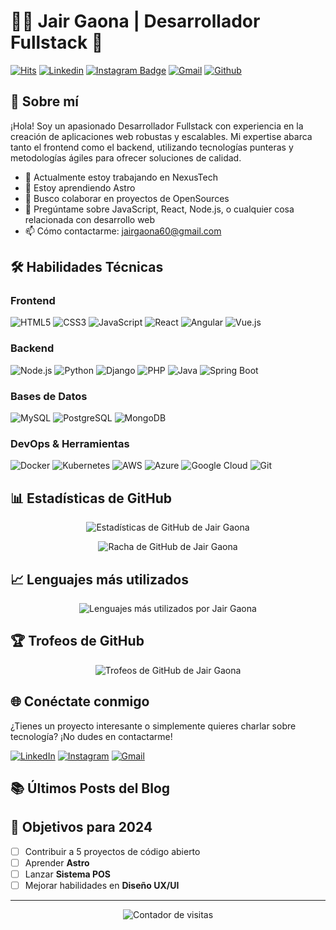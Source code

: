 # 👨‍💻 Jair Gaona | Desarrollador Fullstack 🚀

[![Hits](https://hits.seeyoufarm.com/api/count/incr/badge.svg?url=https%3A%2F%2Fgithub.com%2Fjair200008%2Fjair200008&count_bg=%2379C83D&title_bg=%23555555&icon=&icon_color=%23E7E7E7&title=Profile+Views&edge_flat=false)](https://hits.seeyoufarm.com)
[![Linkedin](https://img.shields.io/badge/-LinkedIn-blue?style=flat&logo=Linkedin&logoColor=white)](https://www.linkedin.com/in/jairgaona/)
[![Instagram Badge](https://img.shields.io/badge/-Instagram-purple?logo=instagram&logoColor=white&link=https://instagram.com/jairgaona_2000/)](https://www.instagram.com/jairgaona_2000)
[![Gmail](https://img.shields.io/badge/-Gmail-c14438?style=flat&logo=Gmail&logoColor=white)](mailto:jairgaona60@gmail.com)
[![Github](https://img.shields.io/github/followers/jair200008?label=Follow&style=social)](https://github.com/jair200008)

## 🌟 Sobre mí

¡Hola! Soy un apasionado Desarrollador Fullstack con experiencia en la creación de aplicaciones web robustas y escalables. Mi expertise abarca tanto el frontend como el backend, utilizando tecnologías punteras y metodologías ágiles para ofrecer soluciones de calidad.

- 🔭 Actualmente estoy trabajando en NexusTech
- 🌱 Estoy aprendiendo Astro
- 👯 Busco colaborar en proyectos de OpenSources
- 💬 Pregúntame sobre JavaScript, React, Node.js, o cualquier cosa relacionada con desarrollo web
- 📫 Cómo contactarme: jairgaona60@gmail.com

## 🛠️ Habilidades Técnicas

### Frontend
![HTML5](https://img.shields.io/badge/-HTML5-E34F26?style=flat-square&logo=html5&logoColor=white)
![CSS3](https://img.shields.io/badge/-CSS3-1572B6?style=flat-square&logo=css3)
![JavaScript](https://img.shields.io/badge/-JavaScript-F7DF1E?style=flat-square&logo=javascript&logoColor=black)
![React](https://img.shields.io/badge/-React-61DAFB?style=flat-square&logo=react&logoColor=black)
![Angular](https://img.shields.io/badge/-Angular-DD0031?style=flat-square&logo=angular)
![Vue.js](https://img.shields.io/badge/-Vue.js-4FC08D?style=flat-square&logo=vue.js&logoColor=white)

### Backend
![Node.js](https://img.shields.io/badge/-Node.js-339933?style=flat-square&logo=node.js&logoColor=white)
![Python](https://img.shields.io/badge/-Python-3776AB?style=flat-square&logo=python&logoColor=white)
![Django](https://img.shields.io/badge/-Django-092E20?style=flat-square&logo=django)
![PHP](https://img.shields.io/badge/-PHP-777BB4?style=flat-square&logo=php&logoColor=white)
![Java](https://img.shields.io/badge/-Java-007396?style=flat-square&logo=java)
![Spring Boot](https://img.shields.io/badge/-Spring%20Boot-6DB33F?style=flat-square&logo=spring&logoColor=white)

### Bases de Datos
![MySQL](https://img.shields.io/badge/-MySQL-4479A1?style=flat-square&logo=mysql&logoColor=white)
![PostgreSQL](https://img.shields.io/badge/-PostgreSQL-336791?style=flat-square&logo=postgresql)
![MongoDB](https://img.shields.io/badge/-MongoDB-47A248?style=flat-square&logo=mongodb&logoColor=white)

### DevOps & Herramientas
![Docker](https://img.shields.io/badge/-Docker-2496ED?style=flat-square&logo=docker&logoColor=white)
![Kubernetes](https://img.shields.io/badge/-Kubernetes-326CE5?style=flat-square&logo=kubernetes&logoColor=white)
![AWS](https://img.shields.io/badge/-AWS-232F3E?style=flat-square&logo=amazon-aws)
![Azure](https://img.shields.io/badge/-Azure-0089D6?style=flat-square&logo=microsoft-azure&logoColor=white)
![Google Cloud](https://img.shields.io/badge/-Google%20Cloud-4285F4?style=flat-square&logo=google-cloud&logoColor=white)
![Git](https://img.shields.io/badge/-Git-F05032?style=flat-square&logo=git&logoColor=white)

## 📊 Estadísticas de GitHub

<p align="center">
  <img src="https://github-stats-alpha.vercel.app/api?username=jair200008" alt="Estadísticas de GitHub de Jair Gaona"/>
</p>

<p align="center">
  <img src="https://github-readme-streak-stats.herokuapp.com/?user=jair200008&theme=radical" alt="Racha de GitHub de Jair Gaona"/>
</p>

## 📈 Lenguajes más utilizados

<p align="center">
  <img src="https://github-readme-stats.vercel.app/api/top-langs/?username=jair200008&layout=compact&theme=radical" alt="Lenguajes más utilizados por Jair Gaona"/>
</p>

## 🏆 Trofeos de GitHub

<p align="center">
  <img src="https://github-profile-trophy.vercel.app/?username=jair200008&theme=darkhub&column" alt="Trofeos de GitHub de Jair Gaona"/>
 
</p>

## 🌐 Conéctate conmigo

¿Tienes un proyecto interesante o simplemente quieres charlar sobre tecnología? ¡No dudes en contactarme!

[![LinkedIn](https://img.shields.io/badge/-LinkedIn-0077B5?style=for-the-badge&logo=linkedin&logoColor=white)](https://www.linkedin.com/in/jairgaona/)
[![Instagram](https://img.shields.io/badge/-Instagram-E4405F?style=for-the-badge&logo=instagram&logoColor=white)](https://www.instagram.com/jairgaona_2000)
[![Gmail](https://img.shields.io/badge/-Gmail-D14836?style=for-the-badge&logo=gmail&logoColor=white)](mailto:jairgaona60@gmail.com)

## 📚 Últimos Posts del Blog
<!-- BLOG-POST-LIST:START -->
<!-- BLOG-POST-LIST:END -->

## 🎯 Objetivos para 2024
- [ ] Contribuir a 5 proyectos de código abierto
- [ ] Aprender **Astro**
- [ ] Lanzar **Sistema POS**
- [ ] Mejorar habilidades en **Diseño UX/UI**

---

<p align="center">
  <img src="https://komarev.com/ghpvc/?username=jair200008&label=Visitas+al+perfil&color=brightgreen" alt="Contador de visitas"/>
</p>

